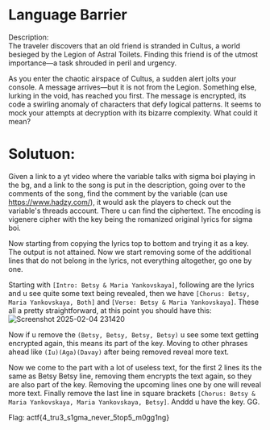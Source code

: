 # Language Barrier

Description:
<br>
The traveler discovers that an old friend is stranded in Cultus, a world besieged by the Legion of Astral Toilets. Finding this friend is of the utmost importance—a task shrouded in peril and urgency.

As you enter the chaotic airspace of Cultus, a sudden alert jolts your console. A message arrives—but it is not from the Legion. Something else, lurking in the void, has reached you first. The message is encrypted, its code a swirling anomaly of characters that defy logical patterns. It seems to mock your attempts at decryption with its bizarre complexity. What could it mean?


# Solutuon:
Given a link to a yt video where the variable talks with sigma boi playing in the bg, and a link to the song is put in the description, going over to the comments of the song, find the comment by the variable (can use https://www.hadzy.com/), it would ask the players to check out the variable's threads account. There u can find the ciphertext. The encoding is vigenere cipher with the key being the romanized original lyrics for sigma boi.


Now starting from copying the lyrics top to bottom and trying it as a key. The output is not attained. Now we start removing some of the additional lines that do not belong in the lyrics, not everything altogether, go one by one. 


Starting with `[Intro: Betsy & Maria Yankovskaya]`, following are the lyrics and u see quite some text being revealed, then we have `[Chorus: Betsy, Maria Yankovskaya, Both]` and `[Verse: Betsy & Maria Yankovskaya]`. These all a pretty straightforward, at this point you should have this:
![Screenshot 2025-02-04 231420](https://github.com/user-attachments/assets/022ad999-8d80-4adc-bc24-03115aecb020)


Now if u remove the `(Betsy, Betsy, Betsy, Betsy)`  u see some text getting encrypted again, this means its part of the key. Moving to other phrases ahead like `(Iu)(Aga)(Davay)` after being removed reveal more text.


Now we come to the part with a lot of useless text, for the first 2 lines its the same as Betsy Betsy line, removing them encrypts the text again, so they are also part of the key. Removing the upcoming lines one by one will reveal more text. Finally remove the last line in square brackets `[Chorus: Betsy & Maria Yankovskaya, Maria Yankovskaya, Betsy]`. Anddd u have the key. GG.


Flag: actf{4_tru3_s1gma_never_5top5_m0gg1ng}
